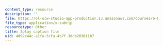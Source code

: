```yaml
---
content_type: resource
description: ''
file: https://ol-ocw-studio-app-production.s3.amazonaws.com/courses/6-851-advanced-data-structures-spring-2012/4892c44ca1fa5cfa4b7f3ddb283811b7_bY8f4DSkQ6M.srt
file_type: application/x-subrip
resourcetype: Other
title: 3play caption file
uid: 4892c44c-a1fa-5cfa-4b7f-3ddb283811b7
---
```

